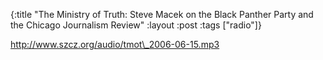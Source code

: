 {:title "The Ministry of Truth: Steve Macek on the Black Panther Party and the Chicago Journalism Review"
:layout :post
:tags  ["radio"]}

<http://www.szcz.org/audio/tmot\_2006-06-15.mp3>

